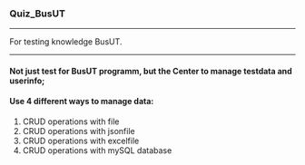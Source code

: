 ### Quiz_BusUT
***
For testing knowledge BusUT.
***
#### Not just test for BusUT programm, but the Center to manage testdata and userinfo;
#### Use 4 different ways to manage data:
1. CRUD operations with file
2. CRUD operations with jsonfile
3. CRUD operations with excelfile
4. CRUD operations with mySQL database
